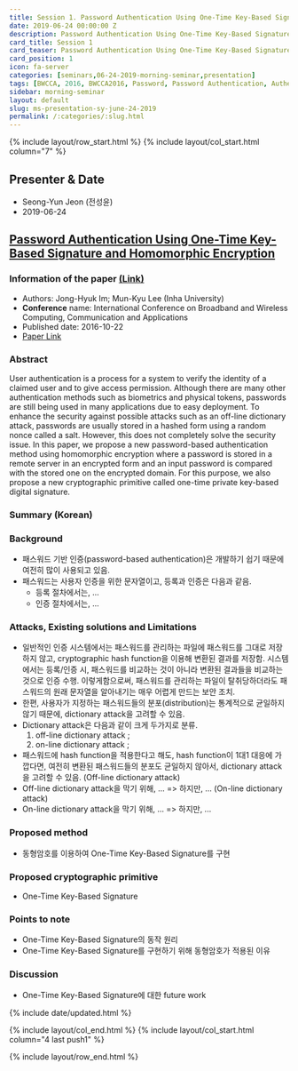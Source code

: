 ```yaml
---
title: Session 1. Password Authentication Using One-Time Key-Based Signature and Homomorphic Encryption
date: 2019-06-24 00:00:00 Z
description: Password Authentication Using One-Time Key-Based Signature and Homomorphic Encryption
card_title: Session 1
card_teaser: Password Authentication Using One-Time Key-Based Signature and Homomorphic Encryption
card_position: 1
icon: fa-server
categories: [seminars,06-24-2019-morning-seminar,presentation]
tags: [BWCCA, 2016, BWCCA2016, Password, Password Authentication, Authentication, OTP, One Time Password, HE, Homomorphic Encryption]
sidebar: morning-seminar
layout: default
slug: ms-presentation-sy-june-24-2019
permalink: /:categories/:slug.html
---
```


{% include layout/row_start.html %}
{% include layout/col_start.html column="7" %}

## Presenter & Date
+ Seong-Yun Jeon (전성윤)
+ 2019-06-24

## [Password Authentication Using One-Time Key-Based Signature and Homomorphic Encryption](https://inhaucs.github.io/seminars/06-24-2019-morning-seminar/presentation/ms-presentation-sy-june-24-2019.html)

### Information of the paper [(Link)](https://link.springer.com/chapter/10.1007/978-3-319-49106-6_45)
+ Authors: Jong-Hyuk Im; Mun-Kyu Lee (Inha University)
+ **Conference** name: International Conference on Broadband and Wireless Computing, Communication and Applications
+ Published date: 2016-10-22
+ [Paper Link](https://link.springer.com/chapter/10.1007/978-3-319-49106-6_45)

### Abstract
User authentication is a process for a system to verify the identity of a claimed user and to give access permission. Although there are many other authentication methods such as biometrics and physical tokens, passwords are still being used in many applications due to easy deployment. To enhance the security against possible attacks such as an off-line dictionary attack, passwords are usually stored in a hashed form using a random nonce called a salt. However, this does not completely solve the security issue. In this paper, we propose a new password-based authentication method using homomorphic encryption where a password is stored in a remote server in an encrypted form and an input password is compared with the stored one on the encrypted domain. For this purpose, we also propose a new cryptographic primitive called one-time private key-based digital signature.

### Summary (Korean)

### Background
- 패스워드 기반 인증(password-based authentication)은 개발하기 쉽기 때문에 여전히 많이 사용되고 있음.
- 패스워드는 사용자 인증을 위한 문자열이고, 등록과 인증은 다음과 같음.
  - 등록 절차에서는, ...
  - 인증 절차에서는, ...

### Attacks, Existing solutions and Limitations
- 일반적인 인증 시스템에서는 패스워드를 관리하는 파일에 패스워드를 그대로 저장하지 않고, cryptographic hash function을 이용해 변환된 결과를 저장함. 시스템에서는 등록/인증 시, 패스워드를 비교하는 것이 아니라 변환된 결과들을 비교하는 것으로 인증 수행. 이렇게함으로써, 패스워드를 관리하는 파일이 탈취당하더라도 패스워드의 원래 문자열을 알아내기는 매우 어렵게 만드는 보안 조치.
- 한편, 사용자가 지정하는 패스워드들의 분포(distribution)는 통계적으로 균일하지 않기 때문에, dictionary attack을 고려할 수 있음.
- Dictionary attack은 다음과 같이 크게 두가지로 분류.
  1. off-line dictionary attack ;
  2. on-line dictionary attack ; 
- 패스워드에 hash function을 적용한다고 해도, hash function이 1대1 대응에 가깝다면, 여전히 변환된 패스워드들의 분포도 균일하지 않아서, dictionary attack을 고려할 수 있음. (Off-line dictionary attack)
- Off-line dictionary attack을 막기 위해, ... => 하지만, ... (On-line dictionary attack)
- On-line dictionary attack을 막기 위해, ... => 하지만, ...

### Proposed method
- 동형암호를 이용하여 One-Time Key-Based Signature를 구현

### Proposed cryptographic primitive
- One-Time Key-Based Signature

### Points to note
- One-Time Key-Based Signature의 동작 원리
- One-Time Key-Based Signature를 구현하기 위해 동형암호가 적용된 이유

### Discussion
- One-Time Key-Based Signature에 대한 future work

{% include date/updated.html %}

{% include layout/col_end.html %}
{% include layout/col_start.html column="4 last push1" %}

{% include layout/row_end.html %}
